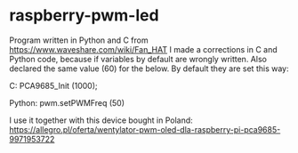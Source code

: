 # raspberry-pwm-led

Program written in Python and C from https://www.waveshare.com/wiki/Fan_HAT I made a corrections in C and Python code, because if variables by default are wrongly written. Also declared the same value (60) for the below. By default they are set this way:

C:
PCA9685_Init (1000);

Python:
pwm.setPWMFreq (50)

I use it together with this device bought in Poland: https://allegro.pl/oferta/wentylator-pwm-oled-dla-raspberry-pi-pca9685-9971953722
